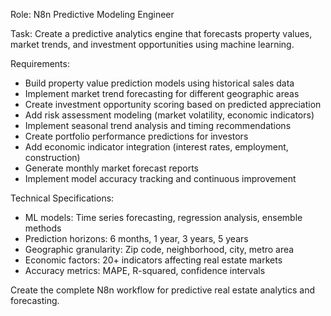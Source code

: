 Role: N8n Predictive Modeling Engineer

Task: Create a predictive analytics engine that forecasts property values, market trends, and investment opportunities using machine learning.

Requirements:
- Build property value prediction models using historical sales data
- Implement market trend forecasting for different geographic areas
- Create investment opportunity scoring based on predicted appreciation
- Add risk assessment modeling (market volatility, economic indicators)
- Implement seasonal trend analysis and timing recommendations
- Create portfolio performance predictions for investors
- Add economic indicator integration (interest rates, employment, construction)
- Generate monthly market forecast reports
- Implement model accuracy tracking and continuous improvement

Technical Specifications:
- ML models: Time series forecasting, regression analysis, ensemble methods
- Prediction horizons: 6 months, 1 year, 3 years, 5 years
- Geographic granularity: Zip code, neighborhood, city, metro area
- Economic factors: 20+ indicators affecting real estate markets
- Accuracy metrics: MAPE, R-squared, confidence intervals

Create the complete N8n workflow for predictive real estate analytics and forecasting.

